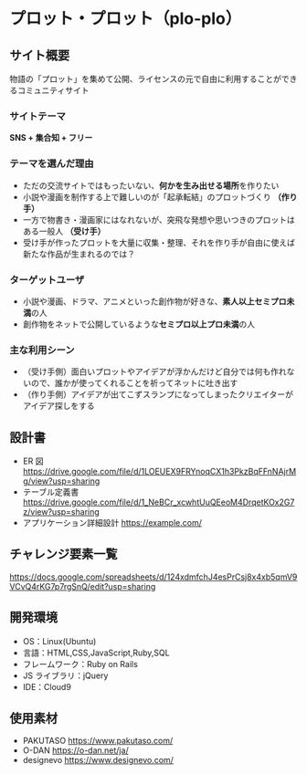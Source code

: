 # プロット・プロット（plo-plo）

## サイト概要

物語の「プロット」を集めて公開、ライセンスの元で自由に利用することができるコミュニティサイト

### サイトテーマ

**SNS + 集合知 + フリー**

### テーマを選んだ理由

- ただの交流サイトではもったいない、**何かを生み出せる場所**を作りたい
- 小説や漫画を制作する上で難しいのが「起承転結」のプロットづくり **（作り手）**
- 一方で物書き・漫画家にはなれないが、突飛な発想や思いつきのプロットはある一般人 **（受け手）**
- 受け手が作ったプロットを大量に収集・整理、それを作り手が自由に使えば新たな作品が生まれるのでは？

### ターゲットユーザ

- 小説や漫画、ドラマ、アニメといった創作物が好きな、**素人以上セミプロ未満**の人
- 創作物をネットで公開しているような**セミプロ以上プロ未満**の人

### 主な利用シーン

- （受け手側）面白いプロットやアイデアが浮かんだけど自分では何も作れないので、誰かが使ってくれることを祈ってネットに吐き出す
- （作り手側）アイデアが出てこずスランプになってしまったクリエイターがアイデア探しをする

## 設計書

- ER 図
  <https://drive.google.com/file/d/1LOEUEX9FRYnoqCX1h3PkzBqFFnNAjrMg/view?usp=sharing>
- テーブル定義書
  <https://drive.google.com/file/d/1_NeBCr_xcwhtUuQEeoM4DrqetKOx2G7z/view?usp=sharing>
- アプリケーション詳細設計
  <https://example.com/>

## チャレンジ要素一覧

<https://docs.google.com/spreadsheets/d/124xdmfchJ4esPrCsj8x4xb5qmV9VCvQ4rKG7p7rgSnQ/edit?usp=sharing>

## 開発環境

- OS：Linux(Ubuntu)
- 言語：HTML,CSS,JavaScript,Ruby,SQL
- フレームワーク：Ruby on Rails
- JS ライブラリ：jQuery
- IDE：Cloud9

## 使用素材

- PAKUTASO
<https://www.pakutaso.com/>
- O-DAN
<https://o-dan.net/ja/>
- designevo
<https://www.designevo.com/>
